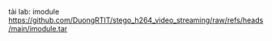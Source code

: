 tải lab: imodule https://github.com/DuongRTIT/stego_h264_video_streaming/raw/refs/heads/main/imodule.tar
